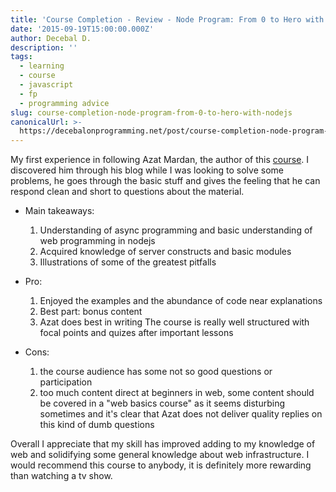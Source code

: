 ```yaml
---
title: 'Course Completion - Review - Node Program: From 0 to Hero with Nodejs'
date: '2015-09-19T15:00:00.000Z'
author: Decebal D.
description: ''
tags:
  - learning
  - course
  - javascript
  - fp
  - programming advice
slug: course-completion-node-program-from-0-to-hero-with-nodejs
canonicalUrl: >-
  https://decebalonprogramming.net/post/course-completion-node-program-from-0-to-hero-with-nodejs
---
```



My first experience in following Azat Mardan, the author of this [course](https://www.udemy.com/nodeprogram). I discovered him through his blog while I was looking to solve some problems, he goes through the basic stuff and gives the feeling that he can respond clean and short to questions about the material.

- Main takeaways:
   1. Understanding of async programming and basic understanding of web programming in nodejs
   2. Acquired knowledge of server constructs and basic modules
   3. Illustrations of some of the greatest pitfalls
   
- Pro:
    1. Enjoyed the examples and the abundance of code near explanations
    2. Best part: bonus content
    3. Azat does best in writing
The course is really well structured with focal points and quizes after important lessons

- Cons:
    1. the course audience has some not so good questions or participation
    2. too much content direct at beginners in web, some content should be covered in a "web basics course" as it seems disturbing sometimes and it's clear that Azat does not deliver quality replies on this kind of dumb questions
    
Overall I appreciate that my skill has improved adding to my knowledge of web and solidifying some general knowledge about web infrastructure. I would recommend this course to anybody, it is definitely more rewarding than watching a tv show.
